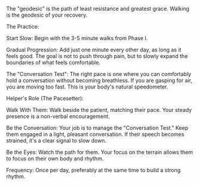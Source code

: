 The "geodesic" is the path of least resistance and greatest grace. Walking is the geodesic of your recovery.

The Practice:

Start Slow: Begin with the 3-5 minute walks from Phase I.

Gradual Progression: Add just one minute every other day, as long as it feels good. The goal is not to push through pain, but to slowly expand the boundaries of what feels comfortable.

The "Conversation Test": The right pace is one where you can comfortably hold a conversation without becoming breathless. If you are gasping for air, you are moving too fast. This is your body's natural speedometer.

Helper's Role (The Pacesetter):

Walk With Them: Walk beside the patient, matching their pace. Your steady presence is a non-verbal encouragement.

Be the Conversation: Your job is to manage the "Conversation Test." Keep them engaged in a light, pleasant conversation. If their speech becomes strained, it's a clear signal to slow down.

Be the Eyes: Watch the path for them. Your focus on the terrain allows them to focus on their own body and rhythm.

Frequency: Once per day, preferably at the same time to build a strong rhythm.